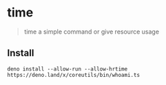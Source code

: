 # time

> time a simple command or give resource usage

## Install

```shell
deno install --allow-run --allow-hrtime https://deno.land/x/coreutils/bin/whoami.ts
```

